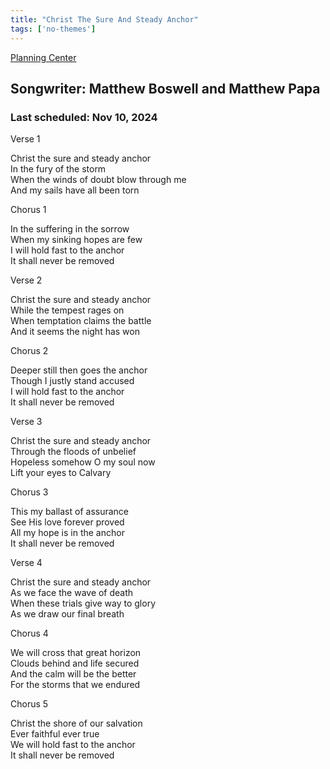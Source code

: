 ```yaml
---
title: "Christ The Sure And Steady Anchor"
tags: ['no-themes']
---
```


[Planning Center](https://services.planningcenteronline.com/songs/14951785)

## Songwriter: Matthew Boswell and Matthew Papa
### Last scheduled: Nov 10, 2024          

Verse 1  
  
Christ the sure and steady anchor  
In the fury of the storm  
When the winds of doubt blow through me  
And my sails have all been torn  
  
Chorus 1  
  
In the suffering in the sorrow  
When my sinking hopes are few  
I will hold fast to the anchor  
It shall never be removed  
  
Verse 2  
  
Christ the sure and steady anchor  
While the tempest rages on  
When temptation claims the battle  
And it seems the night has won  
  
Chorus 2  
  
Deeper still then goes the anchor  
Though I justly stand accused  
I will hold fast to the anchor  
It shall never be removed  
  
Verse 3  
  
Christ the sure and steady anchor  
Through the floods of unbelief  
Hopeless somehow O my soul now  
Lift your eyes to Calvary  
  
Chorus 3  
  
This my ballast of assurance  
See His love forever proved  
All my hope is in the anchor  
It shall never be removed  
  
Verse 4  
  
Christ the sure and steady anchor  
As we face the wave of death  
When these trials give way to glory  
As we draw our final breath  
  
Chorus 4  
  
We will cross that great horizon  
Clouds behind and life secured  
And the calm will be the better  
For the storms that we endured  
  
Chorus 5  
  
Christ the shore of our salvation  
Ever faithful ever true  
We will hold fast to the anchor  
It shall never be removed
